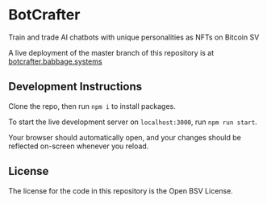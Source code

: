 # BotCrafter

Train and trade AI chatbots with unique personalities as NFTs on Bitcoin SV

A live deployment of the master branch of this repository is at [botcrafter.babbage.systems](https://botcrafter.babbage.systems)

## Development Instructions

Clone the repo, then run `npm i` to install packages.

To start the live development server on `localhost:3000`, run `npm run start`.

Your browser should automatically open, and your changes should be reflected on-screen whenever you reload.

## License

The license for the code in this repository is the Open BSV License.
